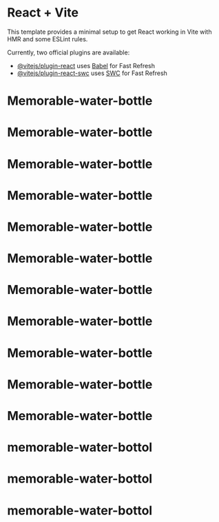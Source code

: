 # React + Vite

This template provides a minimal setup to get React working in Vite with HMR and some ESLint rules.

Currently, two official plugins are available:

- [@vitejs/plugin-react](https://github.com/vitejs/vite-plugin-react/blob/main/packages/plugin-react/README.md) uses [Babel](https://babeljs.io/) for Fast Refresh
- [@vitejs/plugin-react-swc](https://github.com/vitejs/vite-plugin-react-swc) uses [SWC](https://swc.rs/) for Fast Refresh
# Memorable-water-bottle
# Memorable-water-bottle
# Memorable-water-bottle
# Memorable-water-bottle
# Memorable-water-bottle
# Memorable-water-bottle
# Memorable-water-bottle
# Memorable-water-bottle
# Memorable-water-bottle
# Memorable-water-bottle
# Memorable-water-bottle
# memorable-water-bottol
# memorable-water-bottol
# memorable-water-bottol
